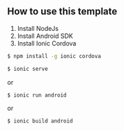 ## How to use this template

1. Install NodeJs
2. Install Android SDK
3. Install Ionic Cordova

```bash
$ npm install -g ionic cordova
```

```bash
$ ionic serve
```

or

```bash
$ ionic run android
```

or

```bash
$ ionic build android
```
